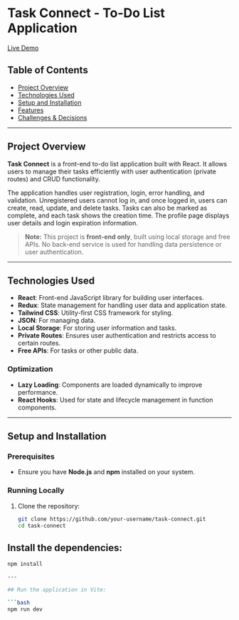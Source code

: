 # Task Connect - To-Do List Application

[Live Demo](https://task-connect.netlify.app/)

## Table of Contents
- [Project Overview](#project-overview)
- [Technologies Used](#technologies-used)
- [Setup and Installation](#setup-and-installation)
- [Features](#features)
- [Challenges & Decisions](#challenges--decisions)

---

## Project Overview
**Task Connect** is a front-end to-do list application built with React. It allows users to manage their tasks efficiently with user authentication (private routes) and CRUD functionality. 

The application handles user registration, login, error handling, and validation. Unregistered users cannot log in, and once logged in, users can create, read, update, and delete tasks. Tasks can also be marked as complete, and each task shows the creation time. The profile page displays user details and login expiration information.

> **Note:** This project is **front-end only**, built using local storage and free APIs. No back-end service is used for handling data persistence or user authentication.

---

## Technologies Used
- **React**: Front-end JavaScript library for building user interfaces.
- **Redux**: State management for handling user data and application state.
- **Tailwind CSS**: Utility-first CSS framework for styling.
- **JSON**: For managing data.
- **Local Storage**: For storing user information and tasks.
- **Private Routes**: Ensures user authentication and restricts access to certain routes.
- **Free APIs**: For tasks or other public data.

### Optimization
- **Lazy Loading**: Components are loaded dynamically to improve performance.
- **React Hooks**: Used for state and lifecycle management in function components.

---

## Setup and Installation

### Prerequisites
- Ensure you have **Node.js** and **npm** installed on your system.

### Running Locally
1. Clone the repository:
   ```bash
   git clone https://github.com/your-username/task-connect.git
   cd task-connect

## Install the dependencies:

```bash
npm install

---

## Run the application in Vite:

```bash
npm run dev
